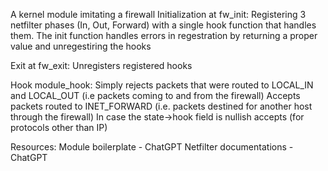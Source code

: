 A  kernel module imitating a firewall
Initialization at fw_init:
  Registering 3 netfilter phases (In, Out, Forward) with a single hook function that handles them.
  The init function handles errors in regestration by returning a proper value and unregestiring the hooks

Exit at fw_exit:
  Unregisters registered hooks

Hook module_hook:
  Simply rejects packets that were routed to LOCAL_IN and LOCAL_OUT (i.e packets coming to and from the firewall)
  Accepts packets routed to INET_FORWARD (i.e. packets destined for another host through the firewall)
  In case the state->hook field is nullish accepts (for protocols other than IP)


Resources:
  Module boilerplate - ChatGPT
  Netfilter documentations - ChatGPT
